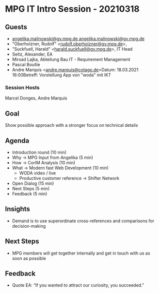 # MPG IT Intro Session - 20210318

## Guests

- [angelika.malinowski@gv.mpg.de <angelika.malinowski@gv.mpg.de>](https://ox.hosteurope.de/appsuite/#)
- "Oberholzner, Rudolf" <[rudolf.oberholzner@gv.mpg.de](mailto:rudolf.oberholzner@gv.mpg.de)\>,
- "Suckfuell, Harald" <[harald.suckfuell@gv.mpg.de](mailto:harald.suckfuell@gv.mpg.de)\>, IT Head
- Seitz, Alexander, EA
- Mirsad Lajka, Abteilung Bau IT - Requirement Management
- Pascal Boullie
- Andre Marquis <[andre.marquis@cotago.de](mailto:andre.marquis@cotago.de)\>Datum: 18.03.2021 16:00Betreff: Vorstellung App von "woda" mit IKT

### Session Hosts

Marcel Donges, Andre Marquis

## Goal

Show possible approach with a stronger focus on technical details

## Agenda

- Introduction round (10 min)
- Why → MPG Input from Angelika (5 min)
- How → CorIM Analysis (10 min)
- What → Modern fast Web Development (10 min)
  - WODA video / live
  - Productive customer reference → Shifter Network
- Open Dialog (15 min)
- Next Steps (5 min)
- Feedback (5 min)

## Insights

- Demand is to use superordinate cross-references and comparisons for decision-making

## Next Steps

- MPG members will get together internally and get in touch with us as soon as possible

## Feedback

- Quote EA: “If you wanted to attract our curiosity, you succeeded.”